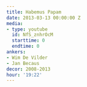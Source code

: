 ```yaml
---
title: Habemus Papam
date: 2013-03-13 00:00:00 Z
media:
- type: youtube
  id: NfS_znhrOcM
  starttime: 0
  endtime: 0
ankers:
- Wim De Vilder
- Jan Becaus
decor: 2008-2013
hour: '19:22'
---
```


